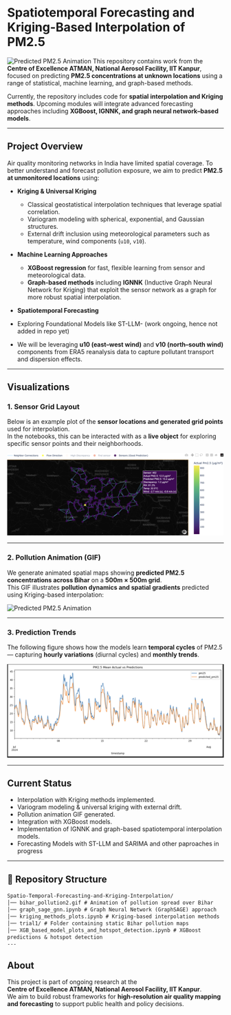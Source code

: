 # Spatiotemporal Forecasting and Kriging-Based Interpolation of PM2.5
![Predicted PM2.5 Animation](bihar_pollution2.gif)
This repository contains work from the **Centre of Excellence ATMAN, National Aerosol Facility, IIT Kanpur**, focused on predicting **PM2.5 concentrations at unknown locations** using a range of statistical, machine learning, and graph-based methods.  

Currently, the repository includes code for **spatial interpolation and Kriging methods**. Upcoming modules will integrate advanced forecasting approaches including **XGBoost, IGNNK, and graph neural network–based models**.

---

##  Project Overview

Air quality monitoring networks in India have limited spatial coverage. To better understand and forecast pollution exposure, we aim to predict **PM2.5 at unmonitored locations** using:

- **Kriging & Universal Kriging**  
  - Classical geostatistical interpolation techniques that leverage spatial correlation.  
  - Variogram modeling with spherical, exponential, and Gaussian structures.  
  - External drift inclusion using meteorological parameters such as temperature, wind components (`u10`, `v10`).  

- **Machine Learning Approaches**  
  - **XGBoost regression** for fast, flexible learning from sensor and meteorological data.  
  - **Graph-based methods** including **IGNNK** (Inductive Graph Neural Network for Kriging) that exploit the sensor network as a graph for more robust spatial interpolation.  

- **Spatiotemporal Forecasting**
-  Exploring Foundational Models like ST-LLM- (work ongoing, hence not added in repo yet)
  - We will be leveraging **u10 (east–west wind)** and **v10 (north–south wind)** components from ERA5 reanalysis data to capture pollutant transport and dispersion effects.  

---

##  Visualizations

### 1. Sensor Grid Layout
Below is an example plot of the **sensor locations and generated grid points** used for interpolation.  
In the notebooks, this can be interacted with as a **live object** for exploring specific sensor points and their neighborhoods.  

![Sensor Grid Layout](sensor_grid.png)

---

### 2. Pollution Animation (GIF)
We generate animated spatial maps showing **predicted PM2.5 concentrations across Bihar** on a **500m × 500m grid**.  
This GIF illustrates **pollution dynamics and spatial gradients** predicted using Kriging-based interpolation:  

![Predicted PM2.5 Animation](bihar_pollution2.gif)

---

### 3. Prediction Trends
The following figure shows how the models learn **temporal cycles** of PM2.5 — capturing **hourly variations** (diurnal cycles) and **monthly trends**.  

![Prediction Trends](prediction_trends.png)

---

##  Current Status

-  Interpolation with Kriging methods implemented.  
-  Variogram modeling & universal kriging with external drift.  
-  Pollution animation GIF generated.  
-  Integration with XGBoost models.  
-  Implementation of IGNNK and graph-based spatiotemporal interpolation models.
-  Forecasting Models with ST-LLM and SARIMA and other paproaches in progress

---

## 📂 Repository Structure
```
Spatio-Temporal-Forecasting-and-Kriging-Interpolation/
│── bihar_pollution2.gif # Animation of pollution spread over Bihar
│── graph_sage_gnn.ipynb # Graph Neural Network (GraphSAGE) approach
│── kriging_methods_plots.ipynb # Kriging-based interpolation methods
│── trial1/ # Folder containing static Bihar pollution maps
│── XGB_based_model_plots_and_hotspot_detection.ipynb # XGBoost predictions & hotspot detection
---
```

## About

This project is part of ongoing research at the  
**Centre of Excellence ATMAN, National Aerosol Facility, IIT Kanpur**.  
We aim to build robust frameworks for **high-resolution air quality mapping and forecasting** to support public health and policy decisions.

